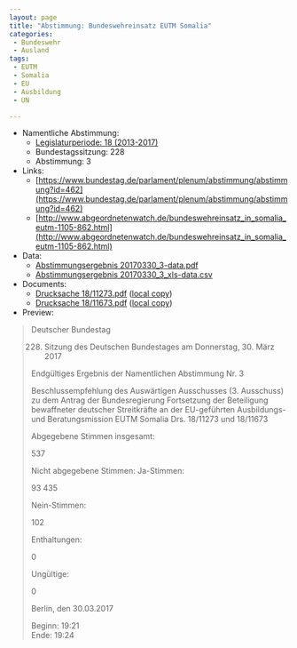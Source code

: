 ```yaml
---
layout: page
title: "Abstimmung: Bundeswehreinsatz EUTM Somalia"
categories:
 - Bundeswehr
 - Ausland
tags:
 - EUTM
 - Somalia
 - EU
 - Ausbildung
 - UN

---
```


* Namentliche Abstimmung:
    * [Legislaturperiode: 18 (2013-2017)](https://de.wikipedia.org/wiki/18._Deutscher_Bundestag)
    * Bundestagssitzung: 228
    * Abstimmung: 3
* Links: 
    * [https://www.bundestag.de/parlament/plenum/abstimmung/abstimmung?id=462](https://www.bundestag.de/parlament/plenum/abstimmung/abstimmung?id=462)
    * [http://www.abgeordnetenwatch.de/bundeswehreinsatz_in_somalia_eutm-1105-862.html](http://www.abgeordnetenwatch.de/bundeswehreinsatz_in_somalia_eutm-1105-862.html)
* Data: 
    * [Abstimmungsergebnis 20170330_3-data.pdf](/res/abstimmungsliste/20170330_3-data.pdf)
    * [Abstimmungsergebnis 20170330_3_xls-data.csv](/res/abstimmungsliste/analyses/20170330_3_xls-data.csv)
* Documents: 
    * [Drucksache 18/11273.pdf](http://dip21.bundestag.de/dip21/btd/18/112/1811273.pdf) ([local copy](/res/abstimmungsdaten/018-228-03/1811273.pdf))
    * [Drucksache 18/11673.pdf](http://dip21.bundestag.de/dip21/btd/18/116/1811673.pdf) ([local copy](/res/abstimmungsdaten/018-228-03/1811673.pdf))
* Preview: 
> Deutscher Bundestag
> 
> 228. Sitzung des Deutschen Bundestages
> am Donnerstag, 30. März 2017
> 
> Endgültiges Ergebnis der Namentlichen Abstimmung Nr. 3
> 
> Beschlussempfehlung des Auswärtigen Ausschusses (3. Ausschuss) zu dem Antrag der
> Bundesregierung
> Fortsetzung der Beteiligung bewaffneter deutscher Streitkräfte an der EU-geführten
> Ausbildungs- und Beratungsmission EUTM Somalia
> Drs. 18/11273 und 18/11673
> 
> Abgegebene Stimmen insgesamt:
> 
> 537
> 
> Nicht abgegebene Stimmen:
> Ja-Stimmen:
> 
> 93
> 435
> 
> Nein-Stimmen:
> 
> 102
> 
> Enthaltungen:
> 
> 0
> 
> Ungültige:
> 
> 0
> 
> Berlin, den 30.03.2017
> 
> Beginn: 19:21  
> Ende: 19:24
